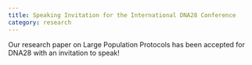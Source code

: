 ```yaml
---
title: Speaking Invitation for the International DNA28 Conference
category: research
---
```

Our research paper on Large Population Protocols has been accepted for DNA28 with an invitation to speak!
